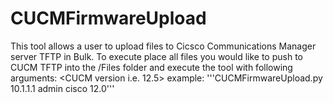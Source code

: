 # CUCMFirmwareUpload
 
This tool allows a user to upload files to Cicsco Communications Manager server TFTP in Bulk. To execute place all files you would like to push to CUCM TFTP into the /Files folder and execute the tool with following arguments:
<hostname> <username> <password> <CUCM version i.e. 12.5>
 example: 
 '''CUCMFirmwareUpload.py 10.1.1.1 admin cisco 12.0'''
